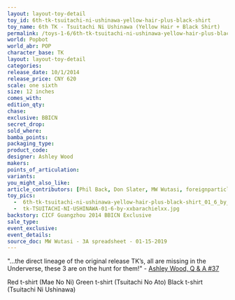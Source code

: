 ```yaml
---
layout: layout-toy-detail 
toy_id: 6th-tk-tsuitachi-ni-ushinawa-yellow-hair-plus-black-shirt
toy_name: 6th TK - Tsuitachi Ni Ushinawa (Yellow Hair + Black Shirt)
permalink: /toys-1-6/6th-tk-tsuitachi-ni-ushinawa-yellow-hair-plus-black-shirt.html
world: Popbot
world_abr: POP
character_base: TK
layout: layout-toy-detail
categories: 
release_date: 10/1/2014
release_price: CNY 620
scale: one sixth
size: 12 inches
comes_with: 
edition_qty: 
chase: 
exclusive: BBICN
secret_drop: 
sold_where: 
bamba_points: 
packaging_type: 
product_code:
designer: Ashley Wood
makers: 
points_of_articulation: 
variants: 
you_might_also_like: 
article_contributors: [Phil Back, Don Slater, MW Wutasi, foreignparticle, xxbarachielxx]
toy_pics: 
  -  6th-tk-tsuitachi-ni-ushinawa-yellow-hair-plus-black-shirt_01_6_by_foreignparticle.jpg
  -  tk-TSUITACHI-NI-USHINAWA-01-6-by-xxbarachielxx.jpg
backstory: CICF Guangzhou 2014 BBICN Exclusive
sale_type: 
event_exclusive: 
event_details: 
source_doc: MW Wutasi - 3A spreadsheet - 01-15-2019
---
```

"...the direct lineage of the original release TK’s, all are missing in the Underverse, these 3 are on the hunt for them!" - <a href="https://www.worldofthreea.com/threea-production-blog/qa37" target="_blank">Ashley Wood, Q & A #37</a>

Red t-shirt (Mae No Ni) 
Green t-shirt (Tsuitachi No Ato) 
Black t-shirt (Tsuitachi Ni Ushinawa)